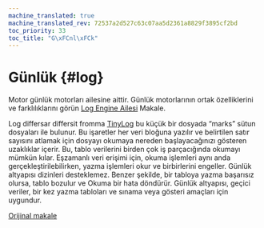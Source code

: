 ```yaml
---
machine_translated: true
machine_translated_rev: 72537a2d527c63c07aa5d2361a8829f3895cf2bd
toc_priority: 33
toc_title: "G\xFCnl\xFCk"
---
```


# Günlük {#log}

Motor günlük motorları ailesine aittir. Günlük motorlarının ortak özelliklerini ve farklılıklarını görün [Log Engine Ailesi](index.md) Makale.

Log differsar differsit fromma [TinyLog](tinylog.md) bu küçük bir dosyada “marks” sütun dosyaları ile bulunur. Bu işaretler her veri bloğuna yazılır ve belirtilen satır sayısını atlamak için dosyayı okumaya nereden başlayacağınızı gösteren uzaklıklar içerir. Bu, tablo verilerini birden çok iş parçacığında okumayı mümkün kılar.
Eşzamanlı veri erişimi için, okuma işlemleri aynı anda gerçekleştirilebilirken, yazma işlemleri okur ve birbirlerini engeller.
Günlük altyapısı dizinleri desteklemez. Benzer şekilde, bir tabloya yazma başarısız olursa, tablo bozulur ve Okuma bir hata döndürür. Günlük altyapısı, geçici veriler, bir kez yazma tabloları ve sınama veya gösteri amaçları için uygundur.

[Orijinal makale](https://clickhouse.tech/docs/en/operations/table_engines/log/) <!--hide-->
